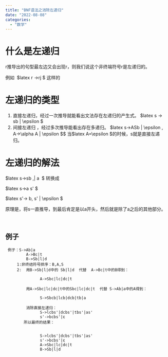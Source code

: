 ```yaml
---
title: "BNF语法之消除左递归"
date: "2022-08-08"
categories: 
  - "数学"
---
```


# 什么是左递归

r推导出的句型最左边又会出现r，则我们说这个非终端符号r是左递归的。

例如  $latex r ->rj $ 这样的

# 左递归的类型

1. 直接左递归，经过一次推导就能看出文法存在左递归的产生式。 $latex s -> sb | \\epsilon $
2. 间接左递归 ，经过多次推导能看出存在多递归。 $latex s->ASb | \\epsilon , A->\\alpha A | \\epsilon $$ 当$latex A=\\epsilon $的时候，s就是直接左递归。

# 左递归的解法

$latex s->sb ,| a  $ 转换成

$latex s->a s' $

$latex s'-> b, s' | \\epsilon $

原理是，将s一直推导，到最后肯定是以a开头，然后就是除了a之后的其他部分。

 

## 例子

```
 例子：S->Ab|a    
         A->Bc|t    
         B->Sb|l|d         
     1:非终结符号排序：B,A,S     
     2:  用B->Sb|l|d中的 Sb|l|d  代替  A->Bc|t中的B得到：  
              
               A->Sbc|lc|dc|t         

         用A->Sbc|lc|dc|t中的Sbc|lc|dc|t  代替 S->Ab|a中的A得到：  
                
               S->Sbcb|lcb|dcb|tb|a              
         
         消除直接左递归：               
               S->lcbs'|dcbs'|tbs'|as'               
               s'->bcbs'|ε         
        所以最终的结果： 
```

```
              
               S->lcbs'|dcbs'|tbs'|as'               
               s'->bcbs'|ε               
               A->Sbc|lc|dc|t               
               B->Sb|l|d 
```
